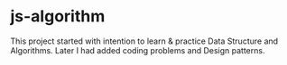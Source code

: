 # js-algorithm
This project started with intention to learn & practice Data Structure and Algorithms. 
Later I had added coding problems and Design patterns. 

